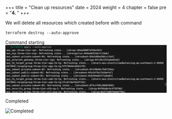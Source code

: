 +++
title = "Clean up resources"
date = 2024
weight = 4
chapter = false
pre = "<b>4. </b>"
+++

We will delete all resources which created before with command

```
terraform destroy --auto-approve
```
Command starting 
![Destroy](/images/4.clean/007-destroy1.png)

Completed

![Completed](images/4.clean/008-completed.png)